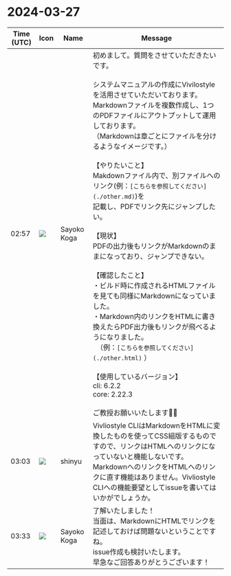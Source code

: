# 2024-03-27

|Time (UTC)|Icon|Name|Message|
|---|---|---|---|
|02:57|![](https://secure.gravatar.com/avatar/9c2618ed79cc610faadc919ce7df12d5.jpg?s=72&d=https%3A%2F%2Fa.slack-edge.com%2Fdf10d%2Fimg%2Favatars%2Fava_0004-72.png)|Sayoko Koga|初めまして。質問をさせていただきたいです。<br><br>システムマニュアルの作成にVivilostyleを活用させていただいております。<br>Markdownファイルを複数作成し、1つのPDFファイルにアウトプットして運用しております。<br>（Markdownは章ごとにファイルを分けるようなイメージです。）<br><br>【やりたいこと】<br>Makdownファイル内で、別ファイルへのリンク(例：`[こちらを参照してください](./other.md)`)を<br>記載し、PDFでリンク先にジャンプしたい。<br><br>【現状】<br>PDFの出力後もリンクがMarkdownのままになっており、ジャンプできない。<br><br>【確認したこと】<br>・ビルド時に作成されるHTMLファイルを見ても同様にMarkdownになっていました。<br>・Markdown内のリンクをHTMLに書き換えたらPDF出力後もリンクが飛べるようになりました。<br>　（例：`[こちらを参照してください](./other.html)` ）<br><br>【使用しているバージョン】<br>cli: 6.2.2<br>core: 2.22.3<br><br>ご教授お願いいたします🙇‍♀️|
|03:03|![](https://avatars.slack-edge.com/2018-04-27/354445776386_e258f5ed5ba887b08668_72.jpg)|shinyu|Vivliostyle CLIはMarkdownをHTMLに変換したものを使ってCSS組版するものですので、リンクはHTMLへのリンクになっていないと機能しないです。MarkdownへのリンクをHTMLへのリンクに直す機能はありません。Vivliostyle CLIへの機能要望としてissueを書いてはいかがでしょうか。|
|03:33|![](https://secure.gravatar.com/avatar/9c2618ed79cc610faadc919ce7df12d5.jpg?s=72&d=https%3A%2F%2Fa.slack-edge.com%2Fdf10d%2Fimg%2Favatars%2Fava_0004-72.png)|Sayoko Koga|了解いたしました！<br>当面は、MarkdownにHTMLでリンクを記述しておけば問題ないということですね。<br>issue作成も検討いたします。<br>早急なご回答ありがとうございます！|
